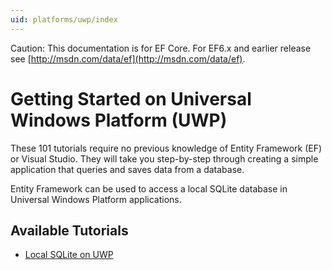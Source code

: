 ```yaml
---
uid: platforms/uwp/index
---
```

Caution: This documentation is for EF Core. For EF6.x and earlier release see [http://msdn.com/data/ef](http://msdn.com/data/ef).

  # Getting Started on Universal Windows Platform (UWP)

These 101 tutorials require no previous knowledge of Entity Framework (EF) or Visual Studio. They will take you step-by-step through creating a simple application that queries and saves data from a database.

Entity Framework can be used to access a local SQLite database in Universal Windows Platform applications.

  ## Available Tutorials

* [Local SQLite on UWP](getting-started.md)
